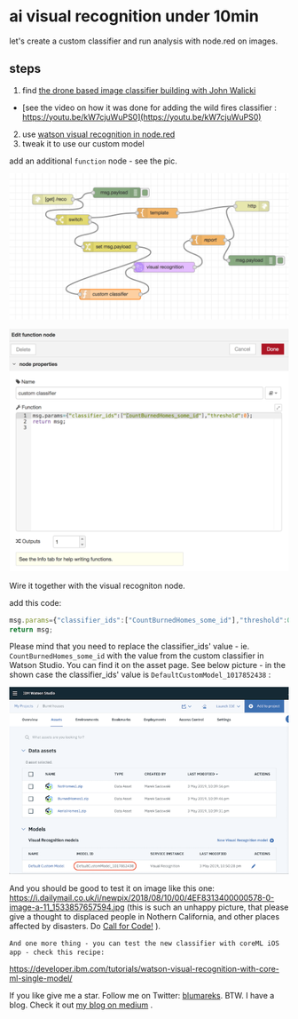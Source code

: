# ai visual recognition under 10min

let's create a custom classifier and run analysis with node.red on images.


## steps
1. find [the drone based image classifier building with John Walicki](https://github.com/IBM/drones-iot-visual-recognition)
- [see the video on how it was done for adding the wild fires classifier : https://youtu.be/kW7cjuWuPS0](https://youtu.be/kW7cjuWuPS0)

2. use [watson visual recognition in node.red](https://github.com/watson-developer-cloud/node-red-labs/tree/master/basic_examples/visual_recognition)
3. tweak it to use our custom model

add an additional `function` node - see the pic. 

![added-node](images/added-node.png)

![added-function](images/node-function.png)

Wire it together with the visual recogniton node.

add this code:

```js
msg.params={"classifier_ids":["CountBurnedHomes_some_id"],"threshold":0};
return msg;
```

Please mind that you need to replace the classifier_ids' value - ie. `CountBurnedHomes_some_id` with the value from the custom classifier in Watson Studio. You can find it on the asset page. See below picture - in the shown case the classifier_ids' value is `DefaultCustomModel_1017852438` :

![watson-studio-custom-classifier](images/custom-model-watson-studio.png)

And you should be good to test it on image like this one: https://i.dailymail.co.uk/i/newpix/2018/08/10/00/4EF8313400000578-0-image-a-11_1533857657594.jpg (this is such an unhappy picture, that please give a thought to displaced people in Nothern California, and other places affected by disasters. Do [Call for Code!](http://callforcode.org/) ).

```
And one more thing - you can test the new classifier with coreML iOS app - check this recipe: 
```
https://developer.ibm.com/tutorials/watson-visual-recognition-with-core-ml-single-model/

If you like give me a star. Follow me on Twitter: [blumareks](http://twitter.com/blumareks).
BTW. I have a blog. Check it out [my blog on medium](https://medium.com/@blumareks) .
